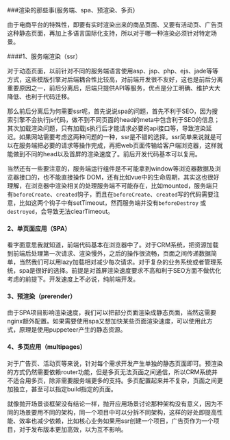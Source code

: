 ###渲染的那些事(服务端、spa、预渲染、多页)

由于电商平台的特殊性，即要有实时渲染出来的商品页面、又要有活动页、广告页这种静态页面，再加上多语言国际化支持，所以对于哪一种渲染必须针对特定场景。



####1、服务端渲染（ssr）

​        对于动态页面，以前针对不同的服务端语言使用asp、jsp、php、ejs、jade等等方式，这些模版引擎对后端耦合性比较高，对前端开发很不友好，这也是前后分离重要原因之一，前后分离后，后端只提供API等服务，优点是分工明确、维护大大降低、也利于代码迁移。

​       那么前后分离后为何需要ssr呢，首先说说spa的问题，首先不利于SEO，因为搜索引擎不会执行js代码，做不到不同页面的head的meta中包含利于SEO的信息；其次加载渲染问题，只有加载js执行后才能请求必要的api接口等，导致渲染延迟。如果网站需要考虑这两种问题的一种，ssr是不错的选择。ssr简单来说就是可以在服务端把必要的请求等操作完成，再把web页面传输给客户端浏览器，这样就能做到不同的head以及首屏的渲染速度了。前后开发代码基本可以复用。

​		当然还有一些要注意的，服务端运行组件是不可能拿到window等浏览器数据及浏览器接口的，也不能直接操作 DOM，还有比如vue中的生命周期，其实这也很好理解，在浏览器中渲染相关的处理服务端不可能存在，比如mounted，服务端只有`beforeCreate`、`created`钩子，而且在`beforeCreate`、`created`写的代码需要注意，比如这两个钩子中有setTimeout，然而服务端并没有`beforeDestroy` 或 `destroyed`，会导致无法clearTimeout。



#### 2、单页面应用（SPA）

看字面意思我就知道，前端代码基本在浏览器中了。对于CRM系统，把资源加载到前端后处理第一次请求、渲染慢外，之后的操作很流畅，页面之间传递数据简单，当然我们可以用lazy加载相对减少每次请求。对于复杂的业务系统或者管理系统，spa是很好的选择。前提是对首屏渲染速度要求不高和利于SEO方面不做优化考虑的前提下。开发速度上不必说，纯前端开发。



#### 3、预渲染（prerender）

由于SPA项目影响渲染速度，我们可以把部分页面渲染成静态页面，当然这需要nginx额外配置。如果需要使用spa又想加快某些页面渲染速度，可以使用此方式，原理是使用puppeteer产生的静态资源。



#### 4、多页应用（multipages）

对于广告页、活动页等来说，针对每个需求开发产生单独的静态页面即可。预渲染的方式仍然需要依赖router功能，但是多页无法页面之间通信，所以CRM系统并不适合用多页，除非需要服务端更多的支持。多页配置起来并不复杂，页面之间更加独立，甚至可以指定build指定的页面。



就像抛开场景谈框架没有结论一样，抛开应用场景讨论那种架构没有意义，因为不同的场景要用不同的架构，同一个项目中可以分拆不同架构，这样的好处即提高性能、效率也减少依赖，比如核心业务如果用ssr创建一个项目，广告页作为一个项目，对于发布版本更加高效，以为互不影响。





